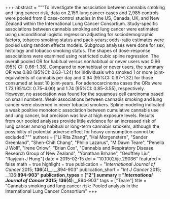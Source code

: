 +++
abstract = """To investigate the association between cannabis smoking and lung cancer risk, data on 2,159 lung cancer cases and 2,985 controls were pooled from 6 case-control studies in the US, Canada, UK, and New Zealand within the International Lung Cancer Consortium. Study-specific associations between cannabis smoking and lung cancer were estimated using unconditional logistic regression adjusting for sociodemographic factors, tobacco smoking status and pack-years; odds-ratio estimates were pooled using random effects models. Subgroup analyses were done for sex, histology and tobacco smoking status. The shapes of dose-response associations were examined using restricted cubic spline regression. The overall pooled OR for habitual versus nonhabitual or never users was 0.96 (95% CI: 0.66–1.38). Compared to nonhabitual or never users, the summary OR was 0.88 (95%CI: 0.63–1.24) for individuals who smoked 1 or more joint-equivalents of cannabis per day and 0.94 (95%CI: 0.67–1.32) for those consumed at least 10 joint-years. For adenocarcinoma cases the ORs were 1.73 (95%CI: 0.75–4.00) and 1.74 (95%CI: 0.85–3.55), respectively. However, no association was found for the squamous cell carcinoma based on small numbers. Weak associations between cannabis smoking and lung cancer were observed in never tobacco smokers. Spline modeling indicated a weak positive monotonic association between cumulative cannabis use and lung cancer, but precision was low at high exposure levels. Results from our pooled analyses provide little evidence for an increased risk of lung cancer among habitual or long-term cannabis smokers, although the possibility of potential adverse effect for heavy consumption cannot be excluded."""
authors = ["Li Rita Zhang", "Hal Morgenstern", "Sander Greenland", "Shen-Chih Chang", "Philip Lazarus", "M Dawn Teare", "Penella J Woll", "Irene Orlow", "Brian Cox", "Cannabis and Respiratory Disease Research Group of New Zealand", "Yonathan Brhane", "Geoffrey Liu", "Rayjean J Hung"]
date = 2015-02-15
doi = "10.1002/ijc.29036"
featured = false
math = true
highlight = true
publication = "*International Journal of Cancer* 2015; __136__(4)__:__894-903"
publication_short = "*Int J Cancer* 2015; __136:__894-903"
publication_types = ["2"]
summary = "*International Journal of Cancer* 2015; __136__(4)__:__894-903"
tags = ["Teare"]
title = "Cannabis smoking and lung cancer risk: Pooled analysis in the International Lung Cancer Consortium"
+++
